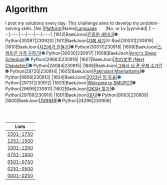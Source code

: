 # Algorithm
I post my solutions every day. This challenge aims to develop my problem-solving skills.
|No.|[Platform](https://github.com/hwahyeon/solved-algorithms/tree/main/attributes/platform)|Name|[Language](https://github.com/hwahyeon/solved-algorithms/tree/main/attributes/language)&nbsp;&nbsp;&nbsp;&nbsp;&nbsp;&nbsp;&nbsp;|No. or Lv.|yymmdd|
|:---:|:---:|---|---|---|:---:|
|1612|BaekJoon|[진흥원 세미나](https://github.com/hwahyeon/solved-algorithms/blob/main/Python/BaekJoon%202/BaekJoon%20%7C%20%EC%A7%84%ED%9D%A5%EC%9B%90%20%EC%84%B8%EB%AF%B8%EB%82%98.py)|<img src="https://github.com/hwahyeon/solved-algorithms/blob/main/attributes/language/Python.svg" width="11" height="11"/> Python|30087|230920|
|1611|BaekJoon|[지폐 세기](https://github.com/hwahyeon/solved-algorithms/blob/main/Rust/BaekJoon%20%7C%20%EC%A7%80%ED%8F%90%20%EC%84%B8%EA%B8%B0.rs)|<img src="https://github.com/hwahyeon/solved-algorithms/blob/main/attributes/language/Rust.svg" width="11" height="11"/> Rust|30031|230919|
|1610|BaekJoon|[치즈버거 만들기](https://github.com/hwahyeon/solved-algorithms/blob/main/Python/BaekJoon%202/BaekJoon%20%7C%20%EC%B9%98%EC%A6%88%EB%B2%84%EA%B1%B0%20%EB%A7%8C%EB%93%A4%EA%B8%B0.py)|<img src="https://github.com/hwahyeon/solved-algorithms/blob/main/attributes/language/Python.svg" width="11" height="11"/> Python|30017|230918|
|1609|BaekJoon|[스위트콘 가격 구하기](https://github.com/hwahyeon/solved-algorithms/blob/main/Python/BaekJoon%202/BaekJoon%20%7C%20%EC%8A%A4%EC%9C%84%ED%8A%B8%EC%BD%98%20%EA%B0%80%EA%B2%A9%20%EA%B5%AC%ED%95%98%EA%B8%B0.py)|<img src="https://github.com/hwahyeon/solved-algorithms/blob/main/attributes/language/Python.svg" width="11" height="11"/> Python|30030|230917|
|1608|BaekJoon|[Arno's Sleep Schedule](https://github.com/hwahyeon/solved-algorithms/blob/main/Python/BaekJoon%202/BaekJoon%20%7C%20Arno's%20Sleep%20Schedule.py)|<img src="https://github.com/hwahyeon/solved-algorithms/blob/main/attributes/language/Python.svg" width="11" height="11"/> Python|29863|230916|
|1607|BaekJoon|[次の文字 (Next Character)](https://github.com/hwahyeon/solved-algorithms/blob/main/Python/BaekJoon%202/BaekJoon%20%7C%20%E6%AC%A1%E3%81%AE%E6%96%87%E5%AD%97%20(Next%20Character).py)|<img src="https://github.com/hwahyeon/solved-algorithms/blob/main/attributes/language/Python.svg" width="11" height="11"/> Python|24084|230915|
|1606|BaekJoon|[그래서 님 푼 문제 수가?](https://github.com/hwahyeon/solved-algorithms/blob/main/Python/BaekJoon%202/BaekJoon%20%7C%20%EA%B7%B8%EB%9E%98%EC%84%9C%20%EB%8B%98%20%ED%91%BC%20%EB%AC%B8%EC%A0%9C%20%EC%88%98%EA%B0%80%3F.py)|<img src="https://github.com/hwahyeon/solved-algorithms/blob/main/attributes/language/Python.svg" width="11" height="11"/> Python|29720|230914|
|1605|BaekJoon|[Pakirobot Manhattanis](https://github.com/hwahyeon/solved-algorithms/blob/main/Python/BaekJoon%202/BaekJoon%20%7C%20Pakirobot%20Manhattanis.py)|<img src="https://github.com/hwahyeon/solved-algorithms/blob/main/attributes/language/Python.svg" width="11" height="11"/> Python|9806|230913|
|1604|BaekJoon|[2033년 밈 투표](https://github.com/hwahyeon/solved-algorithms/blob/main/Python/BaekJoon%202/BaekJoon%20%7C%202033%EB%85%84%20%EB%B0%88%20%ED%88%AC%ED%91%9C.py)|<img src="https://github.com/hwahyeon/solved-algorithms/blob/main/attributes/language/Python.svg" width="11" height="11"/> Python|29731|230912|
|1603|BaekJoon|[Welcome to SMUPC!](https://github.com/hwahyeon/solved-algorithms/blob/main/Python/BaekJoon%202/BaekJoon%20%7C%20Welcome%20to%20SMUPC!.py)|<img src="https://github.com/hwahyeon/solved-algorithms/blob/main/attributes/language/Python.svg" width="11" height="11"/> Python|29699|230911|
|1602|BaekJoon|[DKSH 찾기](https://github.com/hwahyeon/solved-algorithms/blob/main/Python/BaekJoon%202/BaekJoon%20%7C%20DKSH%20%EC%B0%BE%EA%B8%B0.py)|<img src="https://github.com/hwahyeon/solved-algorithms/blob/main/attributes/language/Python.svg" width="11" height="11"/> Python|29766|230910|
|1601|BaekJoon|[대지](https://github.com/hwahyeon/solved-algorithms/blob/main/Python/BaekJoon%202/BaekJoon%20%7C%20%EB%8C%80%EC%A7%80.py)|<img src="https://github.com/hwahyeon/solved-algorithms/blob/main/attributes/language/Python.svg" width="11" height="11"/> Python|9063|230909|
|1600|BaekJoon|[ЛИНИЯ](https://github.com/hwahyeon/solved-algorithms/blob/main/Python/BaekJoon%202/BaekJoon%20%7C%20%D0%9B%D0%98%D0%9D%D0%98%D0%AF.py)|<img src="https://github.com/hwahyeon/solved-algorithms/blob/main/attributes/language/Python.svg" width="11" height="11"/> Python|24296|230908|

<br/>
<br/>

|Lists|
|:---:|
|[1501-1750](https://github.com/hwahyeon/solved-algorithms/blob/main/lists/1501-1750.md)|
|[1251-1500](https://github.com/hwahyeon/solved-algorithms/blob/main/lists/1251-1500.md)|
|[1001-1250](https://github.com/hwahyeon/solved-algorithms/blob/main/lists/1001-1250.md)|
|[0751-1000](https://github.com/hwahyeon/solved-algorithms/blob/main/lists/0751-1000.md)|
|[0501-0750](https://github.com/hwahyeon/solved-algorithms/blob/main/lists/0501-0750.md)|
|[0251-0500](https://github.com/hwahyeon/solved-algorithms/blob/main/lists/0251-0500.md)|
|[0001-0250](https://github.com/hwahyeon/solved-algorithms/blob/main/lists/0001-0250.md)|


<!-- <details>
<summary>Hide/Show</summary>
</details> -->
